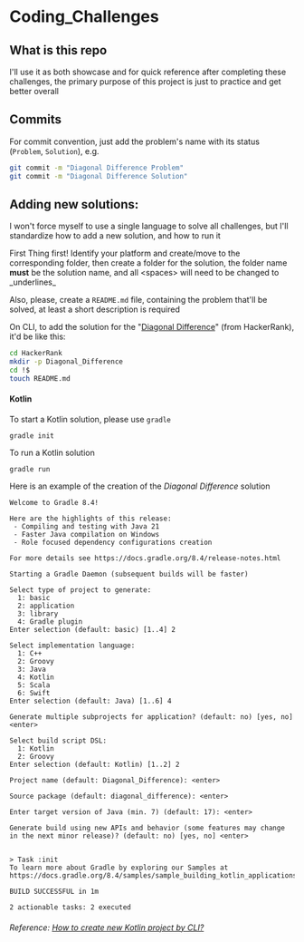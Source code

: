 # Coding_Challenges

## What is this repo

I'll use it as both showcase and for quick reference after completing these challenges, the primary purpose of this project is just to practice and get better overall

## Commits
For commit convention, just add the problem's name with its status (`Problem`, `Solution`), e.g.
```bash
git commit -m "Diagonal Difference Problem"
git commit -m "Diagonal Difference Solution"
```

## Adding new solutions:
I won't force myself to use a single language to solve all challenges, but I'll standardize how to add a new solution, and how to run it  

First Thing first! Identify your platform and create/move to the corresponding folder, then create a folder for the solution, the folder name **must** be the solution name, and all \<spaces\> will need to be changed to \_underlines\_  

Also, please, create a `README.md` file, containing the problem that'll be solved, at least a short description is required

On CLI, to add the solution for the "[Diagonal Difference](https://www.hackerrank.com/challenges/diagonal-difference/problem?isFullScreen=true)" (from HackerRank), it'd be like this:

```bash
cd HackerRank
mkdir -p Diagonal_Difference
cd !$
touch README.md

```

#### Kotlin

To start a Kotlin solution, please use `gradle`
```
gradle init
```

To run a Kotlin solution
```
gradle run
```


Here is an example of the creation of the _Diagonal Difference_ solution
```
Welcome to Gradle 8.4!

Here are the highlights of this release:
 - Compiling and testing with Java 21
 - Faster Java compilation on Windows
 - Role focused dependency configurations creation

For more details see https://docs.gradle.org/8.4/release-notes.html

Starting a Gradle Daemon (subsequent builds will be faster)

Select type of project to generate:
  1: basic
  2: application
  3: library
  4: Gradle plugin
Enter selection (default: basic) [1..4] 2

Select implementation language:
  1: C++
  2: Groovy
  3: Java
  4: Kotlin
  5: Scala
  6: Swift
Enter selection (default: Java) [1..6] 4

Generate multiple subprojects for application? (default: no) [yes, no]   <enter>

Select build script DSL:
  1: Kotlin
  2: Groovy
Enter selection (default: Kotlin) [1..2] 2

Project name (default: Diagonal_Difference): <enter>

Source package (default: diagonal_difference): <enter>

Enter target version of Java (min. 7) (default: 17): <enter>

Generate build using new APIs and behavior (some features may change in the next minor release)? (default: no) [yes, no] <enter>


> Task :init
To learn more about Gradle by exploring our Samples at https://docs.gradle.org/8.4/samples/sample_building_kotlin_applications.html

BUILD SUCCESSFUL in 1m

2 actionable tasks: 2 executed
```

###### Reference: [How to create new Kotlin project by CLI?](https://stackoverflow.com/questions/69081703/how-to-create-new-kotlin-project-by-cli)
